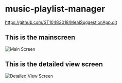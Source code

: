 # music-playlist-manager
https://github.com/ST10483018/MealSuggestionApp.git
## This is the mainscreen
![Main Screen](https://github.com/user-attachments/assets/9267d56a-9573-4f32-8668-2f31d8654c1a)
## This is the detailed view screen 
![Detailed View Screen](https://github.com/user-attachments/assets/bec8fc52-dec6-4a0e-a872-0c53b0c503b2)
